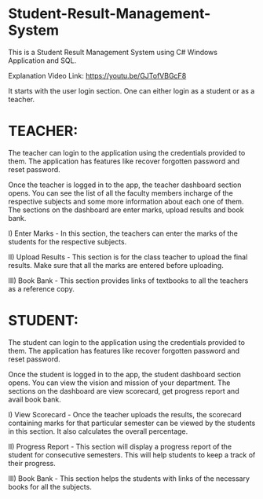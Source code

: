 # Student-Result-Management-System
This is a Student Result Management System using C# Windows Application and SQL.

Explanation Video Link: https://youtu.be/GJTofVBGcF8

It starts with the user login section. One can either login as a student or as a teacher.

# TEACHER:

The teacher can login to the application using the credentials provided to them. The application has features like recover forgotten password and reset password.

Once the teacher is logged in to the app, the teacher dashboard section opens. You can see the list of all the faculty members incharge of the respective subjects and some more information about each one of them. The sections on the dashboard are enter marks, upload results and book bank. 

I) Enter Marks - In this section, the teachers can enter the marks of the students for the respective subjects.

II) Upload Results - This section is for the class teacher to upload the final results. Make sure that all the marks are entered before uploading.

III) Book Bank - This section provides links of textbooks to all the teachers as a reference copy.

# STUDENT:

The student can login to the application using the credentials provided to them. The application has features like recover forgotten password and reset password.

Once the student is logged in to the app, the student dashboard section opens. You can view the vision and mission of your department. The sections on the dashboard are view scorecard, get progress report and avail book bank.

I) View Scorecard - Once the teacher uploads the results, the scorecard containing marks for that particular semester can be viewed by the students in this section. It also calculates the overall percentage.

II) Progress Report - This section will display a progress report of the student for consecutive semesters. This will help students to keep a track of their progress.

III) Book Bank - This section helps the students with links of the necessary books for all the subjects.
